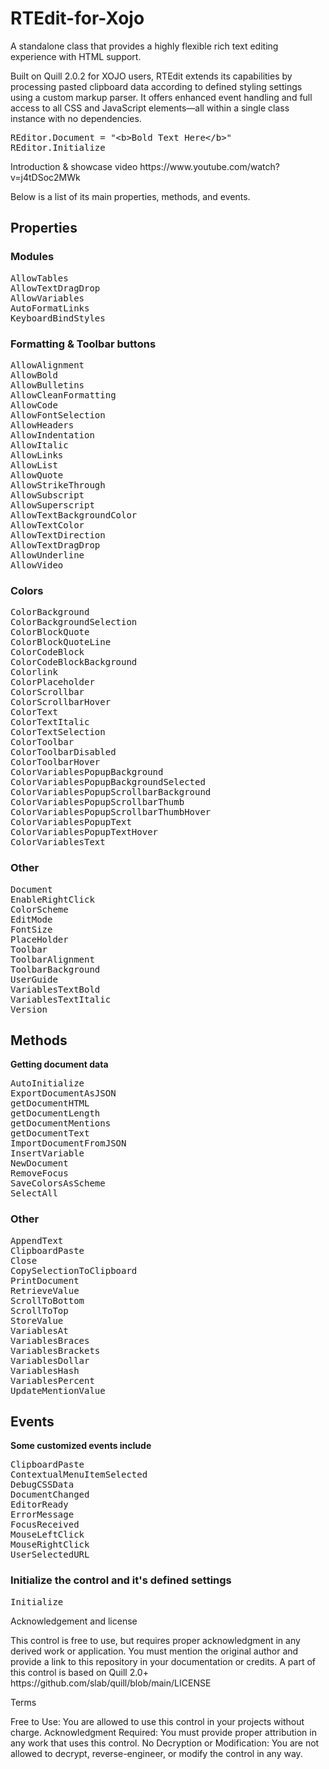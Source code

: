 # RTEdit-for-Xojo
A standalone class that provides a highly flexible rich text editing experience with HTML support.
<p>Built on Quill 2.0.2 for XOJO users, RTEdit extends its capabilities by processing pasted clipboard data according to defined styling settings using a custom markup parser. It offers enhanced event handling and full access to all CSS and JavaScript elements—all within a single class instance with no dependencies.</p>
<pre data-language="plain">
REditor.Document = &quot;&lt;b&gt;Bold Text Here&lt;/b&gt;&quot;
REditor.Initialize
</pre>
<p>Introduction & showcase video https://www.youtube.com/watch?v=j4tDSoc2MWk</p>
<p>Below is a list of its main properties, methods, and events.</p>
<h2></h2><h2>Properties</h2>
<h3>Modules</h3><pre data-language="plain">
AllowTables
AllowTextDragDrop
AllowVariables
AutoFormatLinks
KeyboardBindStyles
</pre>
<h3>Formatting &amp; Toolbar buttons</h3><pre data-language="plain">
AllowAlignment
AllowBold
AllowBulletins
AllowCleanFormatting
AllowCode
AllowFontSelection
AllowHeaders
AllowIndentation
AllowItalic
AllowLinks
AllowList
AllowQuote
AllowStrikeThrough
AllowSubscript
AllowSuperscript
AllowTextBackgroundColor
AllowTextColor
AllowTextDirection
AllowTextDragDrop
AllowUnderline
AllowVideo
</pre><p></p><h3>Colors</h3><pre data-language="plain">
ColorBackground
ColorBackgroundSelection
ColorBlockQuote
ColorBlockQuoteLine
ColorCodeBlock
ColorCodeBlockBackground
Colorlink
ColorPlaceholder
ColorScrollbar
ColorScrollbarHover
ColorText
ColorTextItalic
ColorTextSelection
ColorToolbar
ColorToolbarDisabled
ColorToolbarHover
ColorVariablesPopupBackground
ColorVariablesPopupBackgroundSelected
ColorVariablesPopupScrollbarBackground
ColorVariablesPopupScrollbarThumb
ColorVariablesPopupScrollbarThumbHover
ColorVariablesPopupText
ColorVariablesPopupTextHover
ColorVariablesText
</pre><h3>Other</h3><pre data-language="plain">
Document
EnableRightClick
ColorScheme
EditMode
FontSize
PlaceHolder
Toolbar
ToolbarAlignment
ToolbarBackground
UserGuide
VariablesTextBold
VariablesTextItalic
Version
</pre><p></p><h2>Methods</h2><p><strong>Getting document data</strong></p><pre data-language="plain">
AutoInitialize
ExportDocumentAsJSON
getDocumentHTML
getDocumentLength
getDocumentMentions
getDocumentText
ImportDocumentFromJSON
InsertVariable
NewDocument
RemoveFocus
SaveColorsAsScheme
SelectAll
</pre><h3>Other</h3><pre data-language="plain">
AppendText
ClipboardPaste
Close
CopySelectionToClipboard
PrintDocument
RetrieveValue
ScrollToBottom
ScrollToTop
StoreValue
VariablesAt
VariablesBraces
VariablesBrackets
VariablesDollar
VariablesHash
VariablesPercent
UpdateMentionValue
</pre><p></p><h2>Events</h2><p><strong>Some customized events include</strong></p><pre data-language="plain">
ClipboardPaste
ContextualMenuItemSelected
DebugCSSData
DocumentChanged
EditorReady
ErrorMessage
FocusReceived
MouseLeftClick
MouseRightClick
UserSelectedURL
</pre><p></p><h3>Initialize the control and it's defined settings</h3><pre data-language="plain">
Initialize
</pre>
<p>Acknowledgement and license</p>
This control is free to use, but requires proper acknowledgment in any derived work or application. You must mention the original author and provide a link to this repository in your documentation or credits.
A part of this control is based on Quill 2.0+  https://github.com/slab/quill/blob/main/LICENSE
<p></p>
<p>Terms</p>
Free to Use: You are allowed to use this control in your projects without charge.
Acknowledgment Required: You must provide proper attribution in any work that uses this control. 
No Decryption or Modification: You are not allowed to decrypt, reverse-engineer, or modify the control in any way.
